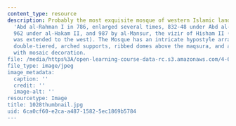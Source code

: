 ```yaml
---
content_type: resource
description: Probably the most exquisite mosque of western Islamic land, founded by
  'Abd al-Rahman I in 786, enlarged several times, 832-48 under Abd al-Rahman II,
  962 under al-Hakam II, and 987 by al-Mansur, the vizir of Hisham II (this time it
  was extended to the west). The Mosque has an intricate hypostyle arrangement with
  double-tiered, arched supports, ribbed domes above the maqsura, and a unique mihrab-chamber
  with mosaic decoration.
file: /media/https%3A/open-learning-course-data-rc.s3.amazonaws.com/4-614-religious-architecture-and-islamic-cultures-fall-2002/6ca0cf60e2caa48715825ec1869b5784_1028thumbnail.jpg
file_type: image/jpeg
image_metadata:
  caption: ''
  credit: ''
  image-alt: ''
resourcetype: Image
title: 1028thumbnail.jpg
uid: 6ca0cf60-e2ca-a487-1582-5ec1869b5784
---
```


